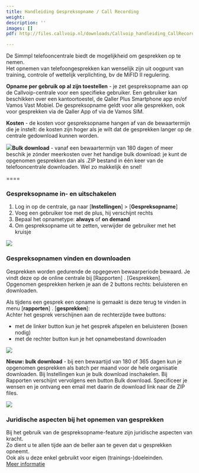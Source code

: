 ```yaml
---
title: Handleiding Gespreksopname / Call Recording
weight: 
description: ''
images: []
pdf: http://files.callvoip.nl/downloads/Callvoip_handleiding_CallRecording_BatchDownload.pdf

---
```

De Simmpl telefooncentrale biedt de mogelijkheid om gesprekken op te nemen.  
Het opnemen van telefoongesprekken kan wenselijk zijn uit oogpunt van training, controle of wettelijk verplichting, bv de MiFID II regulering. 

**Opname per gebruik op al zijn toestellen** - je zet gespreksopname aan op de Callvoip-centrale voor een specifieke gebruiker. Een gebruiker kan beschikken over een kantoortoestel, de Qaller Plus Smartphone app en/of Vamos Vast Mobiel. De gespreksopname geldt voor alle gesprekken, ook voor gesprekken via de Qaller App of via de Vamos SIM.    
  
**Kosten** - de kosten voor gespreksopname hangen af van de bewaartermijn die je instelt: de kosten zijn hoger als je wilt dat de gesprekken langer op de centrale gedownload kunnen worden.   
  
![](https://res.cloudinary.com/callvoip/image/upload/v1570290588/tabel_opname_v9cxlk.jpg)**Bulk download** - vanaf een bewaartermijn van 180 dagen of meer beschik je zónder meerkosten over het handige bulk download: je kunt de opgenomen gesprekken dan als .ZIP bestand in één keer van de telefooncentrale downloaden. Wel zo makkelijk én snel!

====  
  
<h3>Gespreksopname in- en uitschakelen</h3>

1. Log in op de centrale, ga naar \[**Instellingen**\] > \[**Gespreksopname**\]
2. Voeg een gebruiker toe met de plus, hij verschijnt rechts
3. Bepaal het opnametype: **always** of **on demand** 
4. Om gespreksopname uit te zetten, verwijder de gebruiker met het kruisje

![](https://res.cloudinary.com/callvoip/image/upload/v1570291058/callrecording-details_ibkucn.jpg)

<h3>Gespreksopnamen vinden en downloaden</h3>

Gesprekken worden gedurende de opgegeven bewaarperiode bewaard. Je vindt deze op de online centrale bij \[Rapporten\] . \[Gesprekken\]. Opgenomen gesprekken herken je aan de 2 buttons rechts: beluisteren en downloaden. 

Als tijdens een gesprek een opname is gemaakt is deze terug te vinden in menu \[**rapporten**\] . \[**gesprekken**\]:   
Achter het gesprek verschijnen aan de rechterzijde twee buttons:

* met de linker button kun je het gesprek afspelen en beluisteren (boxen nodig)
* met de rechter button kun je het opnamebestand downloaden

![](https://res.cloudinary.com/callvoip/image/upload/v1570291458/opname_lspojj.jpg)

**Nieuw: bulk download** - bij een bewaartijd van 180 of 365 dagen kun je opgenomen gesprekken als batch per maand voor de hele organisatie downloaden. Bij Instellingen kun je bulk download inschakelen. Bij Rapporten verschijnt vervolgens een button Bulk download. Specificeer je wensen en je ontvang een email met daarin de download link naar de ZIP files. 

![](https://res.cloudinary.com/callvoip/image/upload/v1570291556/bulk_download_l0zecy.jpg)

<h3>Juridische aspecten bij het opnemen van gesprekken</h3>

Bij het gebruik van de gespreksopname-feature zijn juridische aspecten van kracht.  
Zo dient u te allen tijde aan de beller aan te geven dat u gesprekken opneemt.  
Ook als u deze enkel gebruikt voor eigen (trainings-)doeleinden.  
<a href="http://www.auditio.nl/auditio-paul-harts-juridische-aspecten-van-kwaliteitsmonitoring2007.html" target="_blank">Meer informatie</a>